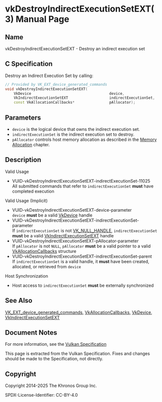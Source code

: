 # vkDestroyIndirectExecutionSetEXT(3) Manual Page

## Name

vkDestroyIndirectExecutionSetEXT - Destroy an indirect execution set



## [](#_c_specification)C Specification

Destroy an Indirect Execution Set by calling:

```c++
// Provided by VK_EXT_device_generated_commands
void vkDestroyIndirectExecutionSetEXT(
    VkDevice                                    device,
    VkIndirectExecutionSetEXT                   indirectExecutionSet,
    const VkAllocationCallbacks*                pAllocator);
```

## [](#_parameters)Parameters

- `device` is the logical device that owns the indirect execution set.
- `indirectExecutionSet` is the indirect execution set to destroy.
- `pAllocator` controls host memory allocation as described in the [Memory Allocation](https://registry.khronos.org/vulkan/specs/latest/html/vkspec.html#memory-allocation) chapter.

## [](#_description)Description

Valid Usage

- [](#VUID-vkDestroyIndirectExecutionSetEXT-indirectExecutionSet-11025)VUID-vkDestroyIndirectExecutionSetEXT-indirectExecutionSet-11025  
  All submitted commands that refer to `indirectExecutionSet` **must** have completed execution

Valid Usage (Implicit)

- [](#VUID-vkDestroyIndirectExecutionSetEXT-device-parameter)VUID-vkDestroyIndirectExecutionSetEXT-device-parameter  
  `device` **must** be a valid [VkDevice](https://registry.khronos.org/vulkan/specs/latest/man/html/VkDevice.html) handle
- [](#VUID-vkDestroyIndirectExecutionSetEXT-indirectExecutionSet-parameter)VUID-vkDestroyIndirectExecutionSetEXT-indirectExecutionSet-parameter  
  If `indirectExecutionSet` is not [VK\_NULL\_HANDLE](https://registry.khronos.org/vulkan/specs/latest/man/html/VK_NULL_HANDLE.html), `indirectExecutionSet` **must** be a valid [VkIndirectExecutionSetEXT](https://registry.khronos.org/vulkan/specs/latest/man/html/VkIndirectExecutionSetEXT.html) handle
- [](#VUID-vkDestroyIndirectExecutionSetEXT-pAllocator-parameter)VUID-vkDestroyIndirectExecutionSetEXT-pAllocator-parameter  
  If `pAllocator` is not `NULL`, `pAllocator` **must** be a valid pointer to a valid [VkAllocationCallbacks](https://registry.khronos.org/vulkan/specs/latest/man/html/VkAllocationCallbacks.html) structure
- [](#VUID-vkDestroyIndirectExecutionSetEXT-indirectExecutionSet-parent)VUID-vkDestroyIndirectExecutionSetEXT-indirectExecutionSet-parent  
  If `indirectExecutionSet` is a valid handle, it **must** have been created, allocated, or retrieved from `device`

Host Synchronization

- Host access to `indirectExecutionSet` **must** be externally synchronized

## [](#_see_also)See Also

[VK\_EXT\_device\_generated\_commands](https://registry.khronos.org/vulkan/specs/latest/man/html/VK_EXT_device_generated_commands.html), [VkAllocationCallbacks](https://registry.khronos.org/vulkan/specs/latest/man/html/VkAllocationCallbacks.html), [VkDevice](https://registry.khronos.org/vulkan/specs/latest/man/html/VkDevice.html), [VkIndirectExecutionSetEXT](https://registry.khronos.org/vulkan/specs/latest/man/html/VkIndirectExecutionSetEXT.html)

## [](#_document_notes)Document Notes

For more information, see the [Vulkan Specification](https://registry.khronos.org/vulkan/specs/latest/html/vkspec.html#vkDestroyIndirectExecutionSetEXT)

This page is extracted from the Vulkan Specification. Fixes and changes should be made to the Specification, not directly.

## [](#_copyright)Copyright

Copyright 2014-2025 The Khronos Group Inc.

SPDX-License-Identifier: CC-BY-4.0